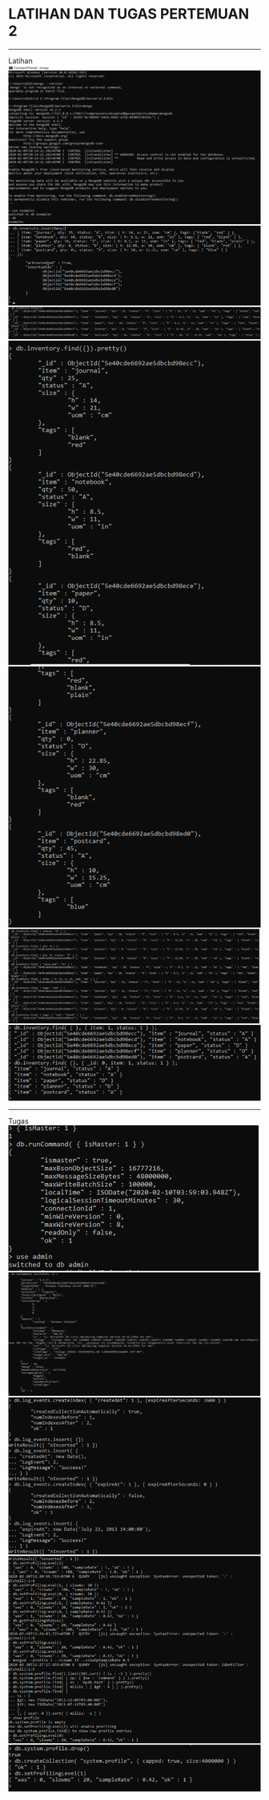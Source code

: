 # LATIHAN DAN TUGAS PERTEMUAN 2

---

Latihan  
![gb1](gb1.png)
![gb.2](gb2.png)
![gb.3](gb3.png)
![gb.4](gb4.png)
![gb.5](gb5.png)
![gb.6](gb6.png)
![gb.7](gb7.png)

---

Tugas  
![gb.8](gb8.png)
![gb.9](gb9.png)
![gb.10](gb10.png)
![gb.11](gb11.png)
![gb.12](gb12.png)